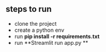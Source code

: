 ## steps to run 

- clone the project
- create a python env
- run **pip install -r requirements.txt**
- run **Streamlit run app.py **
